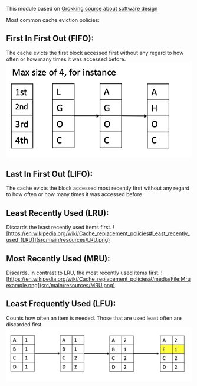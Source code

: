 This module based on [Grokking course about software design](https://www.educative.io/courses/grokking-the-system-design-interview/3j6NnJrpp5p)

Most common cache eviction policies:
## First In First Out (FIFO): 
The cache evicts the first block accessed first without any regard to how often or how many times it was accessed before.
![](src/main/resources/FIFO.png)

## Last In First Out (LIFO): 
The cache evicts the block accessed most recently first without any regard to how often or how many times it was accessed before.

## Least Recently Used (LRU): 
Discards the least recently used items first.
![https://en.wikipedia.org/wiki/Cache_replacement_policies#Least_recently_used_(LRU)](src/main/resources/LRU.png)

## Most Recently Used (MRU): 
Discards, in contrast to LRU, the most recently used items first.
![https://en.wikipedia.org/wiki/Cache_replacement_policies#/media/File:Mruexample.png](src/main/resources/MRU.png)

## Least Frequently Used (LFU): 
Counts how often an item is needed. Those that are used least often are discarded first.
![](src/main/resources/LFU.png)